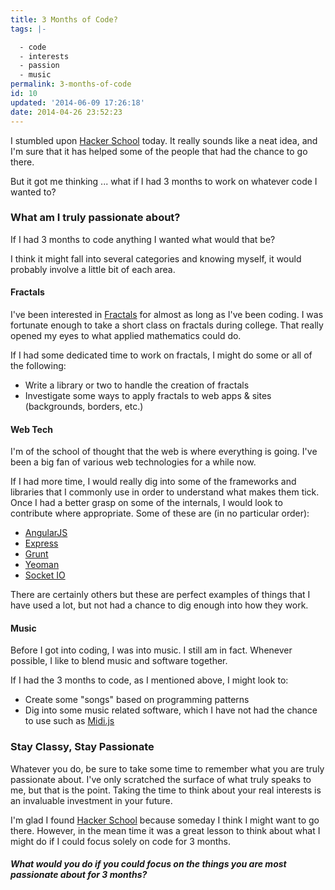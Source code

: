 ```yaml
---
title: 3 Months of Code?
tags: |-

  - code
  - interests
  - passion
  - music
permalink: 3-months-of-code
id: 10
updated: '2014-06-09 17:26:18'
date: 2014-04-26 23:52:23
---
```


I stumbled upon [Hacker School](https://www.hackerschool.com/) today. It really sounds like a neat idea, and I'm sure that it has helped some of the people that had the chance to go there.

But it got me thinking ... what if I had 3 months to work on whatever code I wanted to?

### What am I truly passionate about?

If I had 3 months to code anything I wanted what would that be?

I think it might fall into several categories and knowing myself, it would probably involve a little bit of each area.

#### Fractals

I've been interested in [Fractals](http://en.wikipedia.org/wiki/Fractal) for almost as long as I've been coding. I was fortunate enough to take a short class on fractals during college. That really opened my eyes to what applied mathematics could do.

If I had some dedicated time to work on fractals, I might do some or all of the following:

 - Write a library or two to handle the creation of fractals
 - Investigate some ways to apply fractals to web apps & sites (backgrounds, borders, etc.)
 
#### Web Tech

I'm of the school of thought that the web is where everything is going. I've been a big fan of various web technologies for a while now. 

If I had more time, I would really dig into some of the frameworks and libraries that I commonly use in order to understand what makes them tick. Once I had a better grasp on some of the internals, I would look to contribute where appropriate. Some of these are (in no particular order): 

 - [AngularJS](https://angularjs.org/)
 - [Express](http://expressjs.com/)
 - [Grunt](http://gruntjs.com/)
 - [Yeoman](http://yeoman.io/)
 - [Socket IO](http://socket.io/)

There are certainly others but these are perfect examples of things that I have used a lot, but not had a chance to dig enough into how they work.

#### Music

Before I got into coding, I was into music. I still am in fact. Whenever possible, I like to blend music and software together. 

If I had the 3 months to code, as I mentioned above, I might look to:

 - Create some "songs" based on programming patterns
 - Dig into some music related software, which I have not had the chance to use such as [Midi.js](https://github.com/mudcube/MIDI.js)

### Stay Classy, Stay Passionate

Whatever you do, be sure to take some time to remember what you are truly passionate about. I've only scratched the surface of what truly speaks to me, but that is the point. Taking the time to think about your real interests is an invaluable investment in your future. 

I'm glad I found [Hacker School](https://www.hackerschool.com/) because someday I think I might want to go there. However, in the mean time it was a great lesson to think about what I might do if I could focus solely on code for 3 months.

##### What would you do if you could focus on the things you are most passionate about for 3 months?